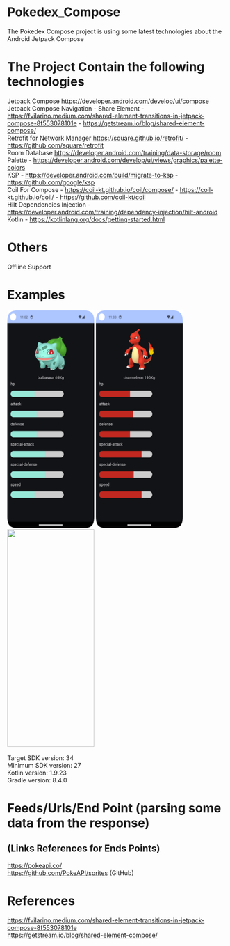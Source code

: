 # Pokedex_Compose
The Pokedex Compose project is using some latest technologies about the Android Jetpack Compose

# The Project Contain the following technologies
Jetpack Compose https://developer.android.com/develop/ui/compose <br />
Jetpack Compose Navigation - Share Element - 
https://fvilarino.medium.com/shared-element-transitions-in-jetpack-compose-8f553078101e - https://getstream.io/blog/shared-element-compose/  <br />
Retrofit for Network Manager https://square.github.io/retrofit/ - https://github.com/square/retrofit <br />
Room Database https://developer.android.com/training/data-storage/room <br />
Palette - https://developer.android.com/develop/ui/views/graphics/palette-colors <br />
KSP - https://developer.android.com/build/migrate-to-ksp - https://github.com/google/ksp <br />
Coil For Compose - https://coil-kt.github.io/coil/compose/ - https://coil-kt.github.io/coil/ - https://github.com/coil-kt/coil <br />
Hilt Dependencies Injection - https://developer.android.com/training/dependency-injection/hilt-android  <br />
Kotlin - https://kotlinlang.org/docs/getting-started.html

# Others
Offline Support <br />

# Examples
<p align="left">
  <a title="simulator_image"><img src="examples/Screenshot_20240502_230258.png" height="500" width="200"></a>
  <a title="simulator_image"><img src="examples/Screenshot_20240502_230324.png" height="500" width="200"></a>
  <a title="simulator_image"><img src="examples/Screen_recording_20240502_230353.gif" height="500" width="200"></a>
</p>

Target SDK version: 34 <br />
Minimum SDK version: 27 <br />
Kotlin version: 1.9.23 <br />
Gradle version: 8.4.0 <br />

# Feeds/Urls/End Point (parsing some data from the response)
## (Links References for Ends Points)
https://pokeapi.co/ <br />
https://github.com/PokeAPI/sprites (GitHub) <br />

# References
https://fvilarino.medium.com/shared-element-transitions-in-jetpack-compose-8f553078101e <br />
https://getstream.io/blog/shared-element-compose/  <br />
